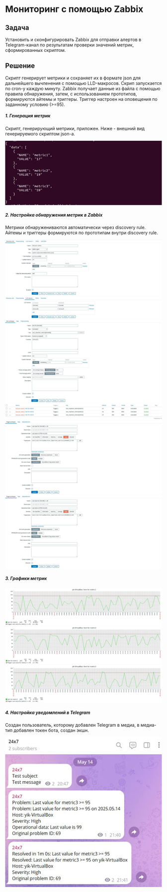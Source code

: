 # Мониторинг с помощью Zabbix 

## Задача

Установить и сконфигурировать Zabbix для отправки алертов в Telegram-канал по результатам проверки значений метрик, сформированных скриптом.

## Решение
Скрипт генерирует метрики и сохраняет их в формате json для дальнейшего вычленения с помощью LLD-макросов. Скрип запускается по cron-у каждую минуту. Zabbix получает данные из файла с помощью правила обнаружения, затем, с использованием прототипов, формируются айтемы и триггеры. Триггер настроен на оповещения по заданному условию (>=95).

##### 1. Генерация метрик
Скрипт, генерирующий метрики, приложен. Ниже - внешний вид генерируемого скриптом json-а.

![metrics.json](images/generated.JPG)

##### 2. Настройка обнаружения метрик в Zabbix
Метрики обнаружениваются автоматически через discovery rule. Айтемы и триггеры формируются по прототипам внутри discovery rule.

![dicovery rule](images/discovery1.JPG)
![dicovery rule](images/discovery2.JPG)
![item prototype](images/item1.JPG)
![items](images/item2.JPG)
![trigger prototype](images/trigger1.JPG)
![triggers](images/trigger1.JPG)

##### 3. Графики метрик

![graph1](images/metric1.JPG)
![graph2](images/metric2.JPG)
![graph3](images/metric3.JPG)

##### 4. Настройка уведомлений в Telegram
Создан пользователь, которому добавлен Telegram в медиа, в медиа-тип добавлен токен бота, создан экшн.

![message](images/message.JPG)

